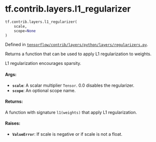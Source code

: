 <div itemscope itemtype="http://developers.google.com/ReferenceObject">
<meta itemprop="name" content="tf.contrib.layers.l1_regularizer" />
<meta itemprop="path" content="Stable" />
</div>

# tf.contrib.layers.l1_regularizer

``` python
tf.contrib.layers.l1_regularizer(
    scale,
    scope=None
)
```



Defined in [`tensorflow/contrib/layers/python/layers/regularizers.py`](/code/stable/tensorflow/contrib/layers/python/layers/regularizers.py).

Returns a function that can be used to apply L1 regularization to weights.

L1 regularization encourages sparsity.

#### Args:

* <b>`scale`</b>: A scalar multiplier `Tensor`. 0.0 disables the regularizer.
* <b>`scope`</b>: An optional scope name.


#### Returns:

A function with signature `l1(weights)` that apply L1 regularization.


#### Raises:

* <b>`ValueError`</b>: If scale is negative or if scale is not a float.